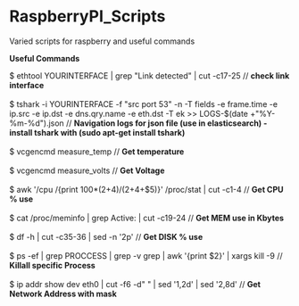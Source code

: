 # RaspberryPI_Scripts

Varied scripts for raspberry and useful commands <br />


**Useful Commands** <br />

$ ethtool YOURINTERFACE | grep "Link detected" | cut -c17-25 // **check link interface** <br /> <br />
$ tshark -i YOURINTERFACE -f "src port 53" -n -T fields -e frame.time -e ip.src -e ip.dst -e dns.qry.name -e eth.dst -T ek >> LOGS-$(date +"%Y-%m-%d").json // **Navigation logs for json file (use in elasticsearch) - install tshark with (sudo apt-get install tshark)** <br /> <br />
$ vcgencmd measure_temp // **Get temperature** <br /> <br />
$ vcgencmd measure_volts // **Get Voltage** <br /> <br />
$ awk '/cpu /{print 100*($2+$4)/($2+$4+$5)}' /proc/stat | cut -c1-4 // **Get CPU % use** <br /> <br />
$ cat /proc/meminfo | grep Active: | cut -c19-24 // **Get MEM use in Kbytes** <br /> <br />
$ df -h | cut -c35-36 | sed -n '2p' // **Get DISK % use** <br /> <br />
$ ps -ef | grep PROCCESS | grep -v grep | awk '{print $2}' | xargs kill -9 // **Killall specific Process** <br /> <br />
$ ip addr show dev eth0 | cut -f6 -d" " | sed '1,2d' | sed '2,8d' // **Get Network Address with mask** <br /> <br />
